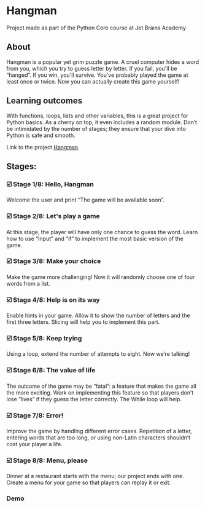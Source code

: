 # Hangman
Project made as part of the Python Core course at Jet Brains Academy

## About
Hangman is a popular yet grim puzzle game. A cruel computer hides a word from you, which you try to guess letter by letter.
If you fail, you'll be “hanged”. If you win, you'll survive. You’ve probably played the game at least once or twice. 
Now you can actually create this game yourself!

## Learning outcomes
With functions, loops, lists and other variables, this is a great project for Python basics. As a cherry on top, it even includes a random module. 
Don’t be intimidated by the number of stages; they ensure that your dive into Python is safe and smooth.

Link to the project [Hangman](https://hyperskill.org/projects/69).

## Stages:
### :ballot_box_with_check: Stage 1/8: Hello, Hangman
Welcome the user and print “The game will be available soon”. 
### :ballot_box_with_check: Stage 2/8: Let's play a game
At this stage, the player will have only one chance to guess the word. Learn how to use “Input” and “if” to implement the most basic version of the game. 
### :ballot_box_with_check: Stage 3/8: Make your choice
Make the game more challenging! Now it will randomly choose one of four words from a list. 
### :ballot_box_with_check: Stage 4/8: Help is on its way
Enable hints in your game. Allow it to show the number of letters and the first three letters. Slicing will help you to implement this part. 
### :ballot_box_with_check: Stage 5/8: Keep trying
Using a loop, extend the number of attempts to eight. Now we’re talking! 
### :ballot_box_with_check: Stage 6/8: The value of life
The outcome of the game may be “fatal”: a feature that makes the game all the more exciting. 
Work on implementing this feature so that players don’t lose “lives” if they guess the letter correctly. The While loop will help. 
### :ballot_box_with_check: Stage 7/8: Error!
 Improve the game by handling different error cases. Repetition of a letter, entering words that are too long, or using non-Latin characters shouldn’t cost your player a life. 
### :ballot_box_with_check: Stage 8/8: Menu, please
Dinner at a restaurant starts with the menu; our project ends with one. Create a menu for your game so that players can replay it or exit. 
### Demo





